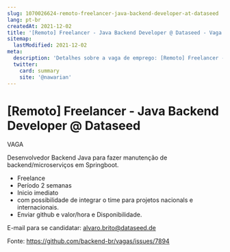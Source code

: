 ```yaml
---
slug: 1070026624-remoto-freelancer-java-backend-developer-at-dataseed
lang: pt-br
createdAt: 2021-12-02
title: '[Remoto] Freelancer - Java Backend Developer @ Dataseed - Vaga de Emprego'
sitemap:
  lastModified: 2021-12-02
meta:
  description: 'Detalhes sobre a vaga de emprego: [Remoto] Freelancer - Java Backend Developer @ Dataseed'
  twitter:
    card: summary
    site: '@nawarian'
---
```


# [Remoto] Freelancer - Java Backend Developer @ Dataseed

VAGA

Desenvolvedor Backend Java para fazer manutenção de backend/microserviços em Springboot.

- Freelance
- Período 2 semanas
- Inicio imediato
- com possibilidade de integrar o time para projetos nacionals e internacionais.
- Enviar github e valor/hora e Disponibilidade.

E-mail para se candidatar: alvaro.brito@dataseed.de

Fonte: https://github.com/backend-br/vagas/issues/7894